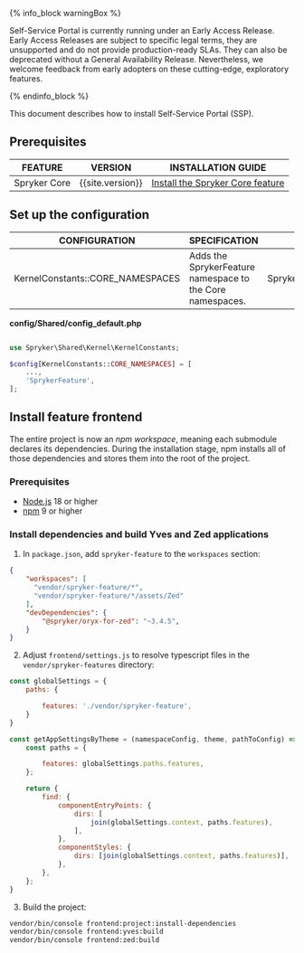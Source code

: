 


{% info_block warningBox %}

Self-Service Portal is currently running under an Early Access Release. Early Access Releases are subject to specific legal terms, they are unsupported and do not provide production-ready SLAs. They can also be deprecated without a General Availability Release. Nevertheless, we welcome feedback from early adopters on these cutting-edge, exploratory features.

{% endinfo_block %}






This document describes how to install Self-Service Portal (SSP).

## Prerequisites

| FEATURE                             | VERSION | INSTALLATION GUIDE  |
|----------------------------------| ------- | ------------------ |
| Spryker Core  | {{site.version}} | [Install the Spryker Core feature](/docs/pbc/all/miscellaneous/latest/install-and-upgrade/install-features/install-the-spryker-core-feature.html)  |


## Set up the configuration

| CONFIGURATION                                                  | SPECIFICATION                                                                                          | NAMESPACE                |
|----------------------------------------------------------------|--------------------------------------------------------------------------------------------------------|--------------------------|
| KernelConstants::CORE_NAMESPACES                               | Adds the SprykerFeature namespace to the Core namespaces.                                                       | Spryker\Shared\Kernel\KernelConstants       |

**config/Shared/config_default.php**

```php

use Spryker\Shared\Kernel\KernelConstants;

$config[KernelConstants::CORE_NAMESPACES] = [
    ...,
    'SprykerFeature',
];

```

## Install feature frontend

The entire project is now an *npm workspace*, meaning each submodule declares its dependencies. During the installation stage, npm installs all of those dependencies and stores them into the root of the project.

### Prerequisites

- [Node.js](https://nodejs.org/en/download/package-manager) 18 or higher
- [npm](https://docs.npmjs.com/downloading-and-installing-node-js-and-npm/) 9 or higher


### Install dependencies and build Yves and Zed applications

1. In `package.json`, add `spryker-feature` to the `workspaces` section:

```json
{
    "workspaces": [
      "vendor/spryker-feature/*",
      "vendor/spryker-feature/*/assets/Zed"
    ],
    "devDependencies": {
        "@spryker/oryx-for-zed": "~3.4.5",
    }
}
```

2. Adjust `frontend/settings.js` to resolve typescript files in the `vendor/spryker-features` directory:

```javascript
const globalSettings = {
    paths: {

        features: './vendor/spryker-feature',
    }
}

const getAppSettingsByTheme = (namespaceConfig, theme, pathToConfig) => {
    const paths = {

        features: globalSettings.paths.features,
    };

    return {
        find: {
            componentEntryPoints: {
                dirs: [
                    join(globalSettings.context, paths.features),
                ],
            },
            componentStyles: {
                dirs: [join(globalSettings.context, paths.features)],
            },
        },
    };
}
```

3. Build the project:

```bash
vendor/bin/console frontend:project:install-dependencies
vendor/bin/console frontend:yves:build
vendor/bin/console frontend:zed:build
```
